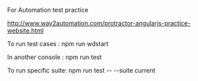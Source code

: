 For Automation test practice

http://www.way2automation.com/protractor-angularjs-practice-website.html


To run test cases :
npm run wdstart

In another console :
npm run test

To run specific suite:
npm run test -- --suite current